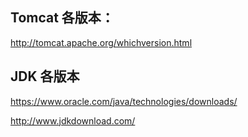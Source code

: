 ## Tomcat 各版本：
http://tomcat.apache.org/whichversion.html

## JDK 各版本
https://www.oracle.com/java/technologies/downloads/

http://www.jdkdownload.com/

